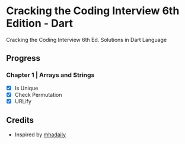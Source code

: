 # Cracking the Coding Interview 6th Edition - Dart
Cracking the Coding Interview 6th Ed. Solutions in Dart Language

## Progress

### Chapter 1 | Arrays and Strings

* [x] Is Unique
* [x] Check Permutation
* [x] URLify

## Credits

* Inspired by [mhadaily](https://github.com/mhadaily/CtCI-6th-Edition-Dart)

